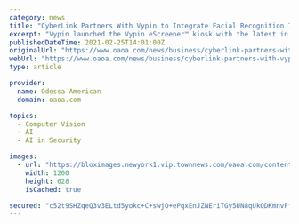 ```yaml
---
category: news
title: "CyberLink Partners With Vypin to Integrate Facial Recognition Into Security and Health Kiosk"
excerpt: "Vypin launched the Vypin eScreener™ kiosk with the latest in automated screening technology to promote health and safety without sacrificing the employee or customer experience. CyberLink’s FaceMe® SDK powers the eScreener™ kiosk’s ability to detect whether a face mask is present or not,"
publishedDateTime: 2021-02-25T14:01:00Z
originalUrl: "https://www.oaoa.com/news/business/cyberlink-partners-with-vypin-to-integrate-facial-recognition-into-security-and-health-kiosk/article_e5dce1ef-86e0-5626-95b4-740685e7591b.html"
webUrl: "https://www.oaoa.com/news/business/cyberlink-partners-with-vypin-to-integrate-facial-recognition-into-security-and-health-kiosk/article_e5dce1ef-86e0-5626-95b4-740685e7591b.html"
type: article

provider:
  name: Odessa American
  domain: oaoa.com

topics:
  - Computer Vision
  - AI
  - AI in Security

images:
  - url: "https://bloximages.newyork1.vip.townnews.com/oaoa.com/content/tncms/assets/v3/editorial/d/6d/d6d14fc6-56e3-5d3b-81a1-92f51b1689aa/6037b55fdb736.image.jpg?resize=1200%2C628"
    width: 1200
    height: 628
    isCached: true

secured: "c52t9SHZqeQ3v3ELtd5yokc+C+swjO+ePqxEnJZNEriTGy5UN8qUkQDKmnvFffggQuXVR5hT6Ma3vmZ/8KKjdJd8gagAqptX8IaUA4650XlgiPod9Jl89n3/hAOHyZBrDfkTGbQsPZhAT8vimIlfS659Q/z50KmRGUD3O16v6L5VTzKki5X9lD5KQfqaUu6x+NmeMpQex1uBX6XUmklrFeJfl27q2c/ZyKJgd3dANh49GpTtRyd50fDIC96uHjMAvroW2/ycBfKhvByg03AJcYHNIxiZDxiBZII5UREPTMgJDal545mCjYWJpbjyCAkmZVUEJmPaPTrj/6L1BH2owsnSFeDjTI8lPyl08bLDOC8=;33FeEVb3KXii/CjZn2frKA=="
---
```


